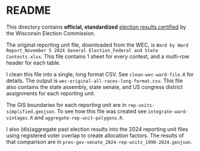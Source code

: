 # README

This directory contains **official, standardized** [election results certified](https://elections.wi.gov/election-result/2024-general-election-results) by the Wisconsin Election Commission.

The original reporting unit file, downloaded from the WEC, is `Ward by Ward Report_November 5 2024 General Election_Federal and State Contests.xlsx`. This file contains 1 sheet for every contest, and a multi-row header for each table.

I clean this file into a single, long format CSV. See `clean-wec-ward-file.R` for details. The output is `wec-original-all-races-long-format.csv`. This file also contains the state assembly, state senate, and US congress district assignments for each reporting unit.

The GIS boundaries for each reporting unit are in `rep-units-simplified.geojson`. To see how this file was created see `integrate-ward-vintages.R` and `aggregate-rep-unit-polygons.R`.

I also (dis)aggregate past election results into the 2024 reporting unit files using registered voter overlap to create allocation factors. The results of that comparison are in `pres-gov-senate_2024-rep-units_1990-2024.geojson`.